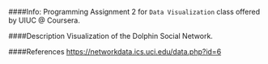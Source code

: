 ####Info:
Programming Assignment 2 for `Data Visualization` class offered by UIUC @ Coursera.

####Description
Visualization of the Dolphin Social Network.

####References
https://networkdata.ics.uci.edu/data.php?id=6


